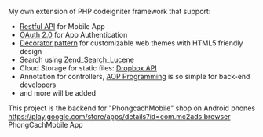 My own extension of PHP codeigniter framework that support:
  * [Restful API](http://en.wikipedia.org/wiki/Representational_state_transfer) for Mobile App
  * [OAuth 2.0](http://oauth.net/2/) for App Authentication
  * [Decorator pattern](http://en.wikipedia.org/wiki/Decorator_pattern) for customizable web themes with HTML5 friendly design
  * Search using [Zend\_Search\_Lucene](http://framework.zend.com/manual/en/zend.search.lucene.html)
  * Cloud Storage for static files: [Dropbox API](https://www.dropbox.com/developers)
  * Annotation for controllers, [AOP Programming](http://en.wikipedia.org/wiki/Aspect-oriented_programming) is so simple for back-end developers
  * and more will be added

This project is the backend for "PhongcachMobile" shop on Android phones
https://play.google.com/store/apps/details?id=com.mc2ads.browser PhongCachMobile App